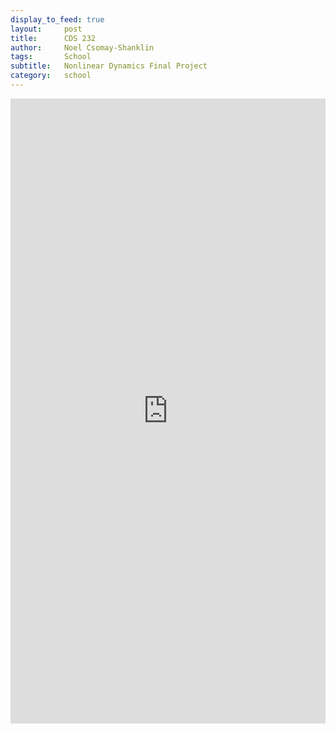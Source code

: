 ```yaml
---
display_to_feed: true
layout:     post
title:      CDS 232
author:     Noel Csomay-Shanklin
tags: 		School 
subtitle:  	Nonlinear Dynamics Final Project
category:   school
---
```

<iframe style="width:100%" height="1000px" src="https://noelc-s.github.io/website/img/CDS_232_Project.pdf" frameborder="0" allowfullscreen></iframe>